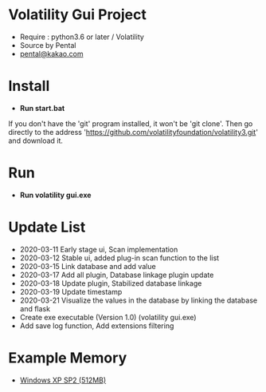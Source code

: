 # Volatility Gui Project
* Require : python3.6 or later / Volatility
* Source by Pental
* pental@kakao.com

# Install
* <b>Run start.bat</b>

If you don't have the 'git' program installed, it won't be 'git clone'.
Then go directly to the address 'https://github.com/volatilityfoundation/volatility3.git' and download it.

# Run
* <b>Run volatility gui.exe</b>

# Update List
* 2020-03-11 Early stage ui, Scan implementation
* 2020-03-12 Stable ui, added plug-in scan function to the list
* 2020-03-15 Link database and add value
* 2020-03-17 Add all plugin, Database linkage plugin update
* 2020-03-18 Update plugin, Stabilized database linkage
* 2020-03-19 Update timestamp
* 2020-03-21 Visualize the values ​​in the database by linking the database and flask
* Create exe executable (Version 1.0) (volatility gui.exe)
* Add save log function, Add extensions filtering

# Example Memory
* <a href = 'https://drive.google.com/open?id=1RjjnR6MEXgJrbvmCRXDxYfKYxXx5W9IC'>Windows XP SP2 (512MB)</a>